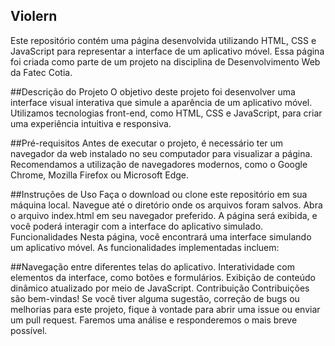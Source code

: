 ## Violern
Este repositório contém uma página desenvolvida utilizando HTML, CSS e JavaScript para representar a interface de um aplicativo móvel. Essa página foi criada como parte de um projeto na disciplina de Desenvolvimento Web da Fatec Cotia.

##Descrição do Projeto
O objetivo deste projeto foi desenvolver uma interface visual interativa que simule a aparência de um aplicativo móvel. Utilizamos tecnologias front-end, como HTML, CSS e JavaScript, para criar uma experiência intuitiva e responsiva.

##Pré-requisitos
Antes de executar o projeto, é necessário ter um navegador da web instalado no seu computador para visualizar a página. Recomendamos a utilização de navegadores modernos, como o Google Chrome, Mozilla Firefox ou Microsoft Edge.

##Instruções de Uso
Faça o download ou clone este repositório em sua máquina local.
Navegue até o diretório onde os arquivos foram salvos.
Abra o arquivo index.html em seu navegador preferido.
A página será exibida, e você poderá interagir com a interface do aplicativo simulado.
Funcionalidades
Nesta página, você encontrará uma interface simulando um aplicativo móvel. As funcionalidades implementadas incluem:

##Navegação entre diferentes telas do aplicativo.
Interatividade com elementos da interface, como botões e formulários.
Exibição de conteúdo dinâmico atualizado por meio de JavaScript.
Contribuição
Contribuições são bem-vindas! Se você tiver alguma sugestão, correção de bugs ou melhorias para este projeto, fique à vontade para abrir uma issue ou enviar um pull request. Faremos uma análise e responderemos o mais breve possível.
